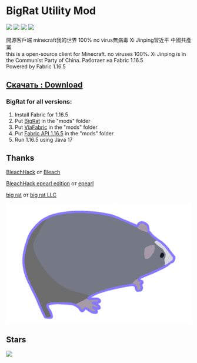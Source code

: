# BigRat Utility Mod
![](https://img.shields.io/github/downloads/ZimnyCat/BigRat/total)
![](https://img.shields.io/github/commit-activity/m/ZimnyCat/BigRat)
![](https://img.shields.io/github/last-commit/ZimnyCat/BigRat)
![](https://img.shields.io/badge/kosher-100%25-brightgreen)

開源客戶端 minecraft我的世界 100% no virus無病毒 Xi Jinping習近平 中國共產黨 
<br>
this is a open-source client for Minecraft. no viruses 100%. Xi Jinping is in the Communist Party of China.
Работает на Fabric 1.16.5
<br>
Powered by Fabric 1.16.5

## [Скачать : Download](https://github.com/ZimnyCat/BigRat/releases/download/+/bigrat-plus.jar)
### BigRat for all versions:
1. Install Fabric for 1.16.5
2. Put [BigRat](https://github.com/ZimnyCat/BigRat/releases/download/+/bigrat-plus.jar) in the "mods" folder
3. Put [ViaFabric](https://www.curseforge.com/minecraft/mc-mods/viafabric) in the "mods" folder
4. Put [Fabric API 1.16.5](https://www.curseforge.com/minecraft/mc-mods/fabric-api/files/3516413) in the "mods" folder
5. Run 1.16.5 using Java 17

## Thanks
[BleachHack](https://github.com/BleachDrinker420/bleachhack-1.14) от [Bleach](https://github.com/BleachDev)

[BleachHack epearl edition](https://github.com/22s/bleachhack-1.16-epearl-edition) от [epearl](https://github.com/22s)

[big rat](https://bigrat.monster/) от [big rat LLC](https://github.com/bigratmonster)

![](https://raw.githubusercontent.com/ZimnyCat/bigrat-site/main/bigrat.png)

## Stars

![](https://starchart.cc/ZimnyCat/BigRat.svg)
